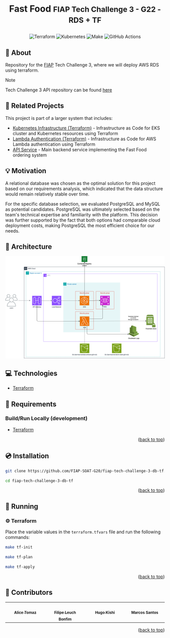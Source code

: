 <a name="readme-top"></a>

# <p align="center"><b>Fast Food</b> <small>FIAP Tech Challenge 3 - G22 - RDS + TF</small></p>

<p align="center">
    <img src="https://img.shields.io/badge/Tools-Terraform-informational?style=flat-square&logo=terraform&color=7B42BC" alt="Terraform" />
    <img src="https://img.shields.io/badge/Tools-Kubernetes-informational?style=flat-square&logo=kubernetes&color=326CE5" alt="Kubernetes" />
    <img src="https://img.shields.io/badge/Tools-Make-informational?style=flat-square&logo=make&color=6D00CC" alt="Make" />
    <img src="https://img.shields.io/badge/Tools-GitHub_Actions-informational?style=flat-square&logo=githubactions&color=222222" alt="GitHub Actions" />
</p>


## 💬 About

Repository for the [FIAP](https://postech.fiap.com.br/) Tech Challenge 3, where we will deploy AWS RDS using terraform.

> [!NOTE]
> Tech Challenge 3 API repository can be found [here](https://github.com/FIAP-SOAT-G20/fiap-tech-challenge-3-api)  

## 🔗 Related Projects

This project is part of a larger system that includes:

- [Kubernetes Infrastructure (Terraform)](https://github.com/FIAP-SOAT-G20/fiap-tech-challenge-3-k8s-tf) - Infrastructure as Code for EKS cluster and Kubernetes resources using Terraform
- [Lambda Authentication (Terraform)](https://github.com/FIAP-SOAT-G20/fiap-tech-challenge-3-lambda-auth-tf) - Infrastructure as Code for AWS Lambda authentication using Terraform
- [API Service](https://github.com/FIAP-SOAT-G20/fiap-tech-challenge-3-api) - Main backend service implementing the Fast Food ordering system

## :bulb: Motivation

A relational database was chosen as the optimal solution for this project based on our requirements analysis, which indicated that the data structure would remain relatively stable over time.

For the specific database selection, we evaluated PostgreSQL and MySQL as potential candidates. PostgreSQL was ultimately selected based on the team's technical expertise and familiarity with the platform. This decision was further supported by the fact that both options had comparable cloud deployment costs, making PostgreSQL the most efficient choice for our needs.

## :art: Architecture

<p align="center">
  <img src="docs/architecture.png" alt="Architecture Diagram" width="800"/>
</p>

## :computer: Technologies

- [Terraform](https://www.terraform.io/)

## :scroll: Requirements

### Build/Run Locally (development)

- [Terraform](https://www.terraform.io/)


<p align="right">(<a href="#readme-top">back to top</a>)</p>

## :cd: Installation

```sh
git clone https://github.com/FIAP-SOAT-G20/fiap-tech-challenge-3-db-tf.git
```

```sh
cd fiap-tech-challenge-3-db-tf
```

<p align="right">(<a href="#readme-top">back to top</a>)</p>

## :runner: Running

### :gear: Terraform

Place the variable values ​​in the `terraform.tfvars` file and run the following commands:

```bash
make tf-init
```
```bash
make tf-plan
```
```bash
make tf-apply
```

<p align="right">(<a href="#readme-top">back to top</a>)</p>

## :busts_in_silhouette: Contributors

<div align="center">
  <table>
    <tbody>
      <tr>
        <td align="center" valign="top" width="14.28%"><a href="https://github.com/atomaz"><img src="https://github.com/atomaz.png" width="100px;" alt=""/><br /><sub><b>Alice Tomaz</b></sub></a><br />
        <td align="center" valign="top" width="14.28%"><a href="https://github.com/filipe1309"><img src="https://github.com/filipe1309.png" width="100px;" alt=""/><br /><sub><b>Filipe Leuch Bonfim</b></sub></a><br />
        <td align="center" valign="top" width="14.28%"><a href="https://github.com/hugokishi"><img src="https://github.com/hugokishi.png" width="100px;" alt=""/><br /><sub><b>Hugo Kishi</b></sub></a><br />
        <td align="center" valign="top" width="14.28%"><a href="https://github.com/marcos-nsantos"><img src="https://github.com/marcos-nsantos.png" width="100px;" alt=""/><br /><sub><b>Marcos Santos</b></sub></a><br />
      </tr>
    </tbody>
  </table>
</div>

<p align="right">(<a href="#readme-top">back to top</a>)</p>
